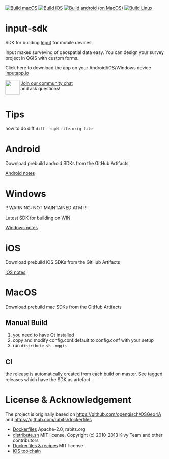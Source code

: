 [![Build macOS](https://github.com/lutraconsulting/input-sdk/actions/workflows/mac.yml/badge.svg)](https://github.com/lutraconsulting/input-sdk/actions/workflows/mac.yml)
[![Build iOS](https://github.com/lutraconsulting/input-sdk/actions/workflows/ios.yml/badge.svg)](https://github.com/lutraconsulting/input-sdk/actions/workflows/ios.yml)
[![Build android (on MacOS)](https://github.com/lutraconsulting/input-sdk/actions/workflows/android.yml/badge.svg)](https://github.com/lutraconsulting/input-sdk/actions/workflows/android.yml)
[![Build Linux](https://github.com/lutraconsulting/input-sdk/actions/workflows/linux.yml/badge.svg)](https://github.com/lutraconsulting/input-sdk/actions/workflows/linux.yml)

# input-sdk

SDK for building [Input](https://github.com/lutraconsulting/input) for mobile devices

Input makes surveying of geospatial data easy. You can design your survey project in QGIS with custom forms.

Click here to download the app on your Android/iOS/Windows device [inputapp.io](http://inputapp.io)

<div><img align="left" width="45" height="45" src="https://raw.githubusercontent.com/MerginMaps/docs/main/src/.vuepress/public/slack.svg"><a href="https://merginmaps.com/community/join">Join our community chat</a><br/>and ask questions!</div><br />

# Tips

how to do diff `diff -rupN file.orig file`

# Android 

Download prebuild android SDKs from the GitHub Artifacts

[Android notes](android/android.md)

# Windows

!! WARNING: NOT MAINTAINED ATM !!!

Latest SDK for building on [WIN](https://www.dropbox.com/s/poi9ry119f7j7ez/input-sdk-win-x86_64-7.zip?dl=0)

[Windows notes](win/win.md)

# iOS

Download prebuild iOS SDKs from the GitHub Artifacts

[iOS notes](ios/ios.md)

# MacOS

Download prebuild mac SDKs from the GitHub Artifacts

## Manual Build
1. you need to have Qt installed
2. copy and modify config.conf.default to config.conf with your setup
3. run `distribute.sh -mqgis`

## CI

the release is automatically created from each build on master. See tagged releases which have the SDK as artefact

# License & Acknowledgement

The project is originally based on https://github.com/opengisch/OSGeo4A
and https://github.com/rabits/dockerfiles

- [Dockerfiles](https://github.com/rabits/dockerfiles) Apache-2.0, rabits.org
- [distribute.sh](https://github.com/opengisch/OSGeo4A/blob/master/LICENSE-for-distribute-sh) MIT license, Copyright (c) 2010-2013 Kivy Team and other contributors
- [Dockerfiles & recipes](https://github.com/opengisch/OSGeo4A) MIT license
- [iOS toolchain](https://github.com/leetal/ios-cmake/blob/)
